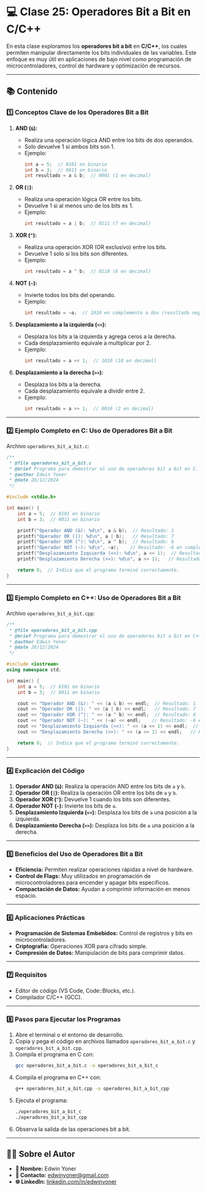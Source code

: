 # 💻 Clase 25: Operadores Bit a Bit en C/C++

En esta clase exploramos los **operadores bit a bit** en **C/C++**, los cuales permiten manipular directamente los bits individuales de las variables. Este enfoque es muy útil en aplicaciones de bajo nivel como programación de microcontroladores, control de hardware y optimización de recursos.

---

## 📚 Contenido

### **1️⃣ Conceptos Clave de los Operadores Bit a Bit**

1. **AND (`&`):**
   - Realiza una operación lógica AND entre los bits de dos operandos.
   - Solo devuelve 1 si ambos bits son 1.
   - Ejemplo:
     ```c
     int a = 5;  // 0101 en binario
     int b = 3;  // 0011 en binario
     int resultado = a & b;  // 0001 (1 en decimal)
     ```

2. **OR (`|`):**
   - Realiza una operación lógica OR entre los bits.
   - Devuelve 1 si al menos uno de los bits es 1.
   - Ejemplo:
     ```c
     int resultado = a | b;  // 0111 (7 en decimal)
     ```

3. **XOR (`^`):**
   - Realiza una operación XOR (OR exclusivo) entre los bits.
   - Devuelve 1 solo si los bits son diferentes.
   - Ejemplo:
     ```c
     int resultado = a ^ b;  // 0110 (6 en decimal)
     ```

4. **NOT (`~`):**
   - Invierte todos los bits del operando.
   - Ejemplo:
     ```c
     int resultado = ~a;  // 1010 en complemento a dos (resultado negativo)
     ```

5. **Desplazamiento a la izquierda (`<<`):**
   - Desplaza los bits a la izquierda y agrega ceros a la derecha.
   - Cada desplazamiento equivale a multiplicar por 2.
   - Ejemplo:
     ```c
     int resultado = a << 1;  // 1010 (10 en decimal)
     ```

6. **Desplazamiento a la derecha (`>>`):**
   - Desplaza los bits a la derecha.
   - Cada desplazamiento equivale a dividir entre 2.
   - Ejemplo:
     ```c
     int resultado = a >> 1;  // 0010 (2 en decimal)
     ```

---

### **2️⃣ Ejemplo Completo en C: Uso de Operadores Bit a Bit**

Archivo `operadores_bit_a_bit.c`:

```c
/**
 * @file operadores_bit_a_bit.c
 * @brief Programa para demostrar el uso de operadores bit a bit en C.
 * @author Edwin Yoner
 * @date 28/12/2024
 */

#include <stdio.h>

int main() {
    int a = 5;  // 0101 en binario
    int b = 3;  // 0011 en binario

    printf("Operador AND (&): %d\n", a & b);  // Resultado: 1
    printf("Operador OR (|): %d\n", a | b);   // Resultado: 7
    printf("Operador XOR (^): %d\n", a ^ b);  // Resultado: 6
    printf("Operador NOT (~): %d\n", ~a);    // Resultado: -6 en complemento a dos
    printf("Desplazamiento Izquierda (<<): %d\n", a << 1);  // Resultado: 10
    printf("Desplazamiento Derecha (>>): %d\n", a >> 1);   // Resultado: 2

    return 0;  // Indica que el programa terminó correctamente.
}
```

---

### **3️⃣ Ejemplo Completo en C++: Uso de Operadores Bit a Bit**

Archivo `operadores_bit_a_bit.cpp`:

```cpp
/**
 * @file operadores_bit_a_bit.cpp
 * @brief Programa para demostrar el uso de operadores bit a bit en C++.
 * @author Edwin Yoner
 * @date 28/12/2024
 */

#include <iostream>
using namespace std;

int main() {
    int a = 5;  // 0101 en binario
    int b = 3;  // 0011 en binario

    cout << "Operador AND (&): " << (a & b) << endl;  // Resultado: 1
    cout << "Operador OR (|): " << (a | b) << endl;   // Resultado: 7
    cout << "Operador XOR (^): " << (a ^ b) << endl;  // Resultado: 6
    cout << "Operador NOT (~): " << (~a) << endl;    // Resultado: -6 en complemento a dos
    cout << "Desplazamiento Izquierda (<<): " << (a << 1) << endl;  // Resultado: 10
    cout << "Desplazamiento Derecha (>>): " << (a >> 1) << endl;   // Resultado: 2

    return 0;  // Indica que el programa terminó correctamente.
}
```

---

### **4️⃣ Explicación del Código**

1. **Operador AND (`&`):** Realiza la operación AND entre los bits de `a` y `b`.
2. **Operador OR (`|`):** Realiza la operación OR entre los bits de `a` y `b`.
3. **Operador XOR (`^`):** Devuelve 1 cuando los bits son diferentes.
4. **Operador NOT (`~`):** Invierte los bits de `a`.
5. **Desplazamiento Izquierda (`<<`):** Desplaza los bits de `a` una posición a la izquierda.
6. **Desplazamiento Derecha (`>>`):** Desplaza los bits de `a` una posición a la derecha.

---

### **5️⃣ Beneficios del Uso de Operadores Bit a Bit**

- **Eficiencia:** Permiten realizar operaciones rápidas a nivel de hardware.
- **Control de Flags:** Muy utilizados en programación de microcontroladores para encender y apagar bits específicos.
- **Compactación de Datos:** Ayudan a comprimir información en menos espacio.

---

### **6️⃣ Aplicaciones Prácticas**

- **Programación de Sistemas Embebidos:** Control de registros y bits en microcontroladores.
- **Criptografía:** Operaciones XOR para cifrado simple.
- **Compresión de Datos:** Manipulación de bits para comprimir datos.

---

### **7️⃣ Requisitos**

- Editor de código (VS Code, Code::Blocks, etc.).
- Compilador C/C++ (GCC).

---

### **8️⃣ Pasos para Ejecutar los Programas**

1. Abre el terminal o el entorno de desarrollo.
2. Copia y pega el código en archivos llamados `operadores_bit_a_bit.c` y `operadores_bit_a_bit.cpp`.
3. Compila el programa en C con:
   ```bash
   gcc operadores_bit_a_bit.c -o operadores_bit_a_bit_c
   ```
4. Compila el programa en C++ con:
   ```bash
   g++ operadores_bit_a_bit.cpp -o operadores_bit_a_bit_cpp
   ```
5. Ejecuta el programa:
   ```bash
   ./operadores_bit_a_bit_c
   ./operadores_bit_a_bit_cpp
   ```
6. Observa la salida de las operaciones bit a bit.

---

## 👨‍💻 Sobre el Autor

- **👤 Nombre:** Edwin Yoner
- **📧 Contacto:** [edwinyoner@gmail.com](mailto:edwinyoner@gmail.com)
- **🌐 LinkedIn:** [linkedin.com/in/edwinyoner](https://www.linkedin.com/in/edwinyoner)